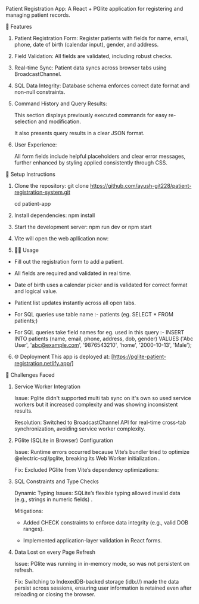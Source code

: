 Patient Registration App: A React + PGlite application for registering and managing patient records.

🚀 Features
1. Patient Registration Form:
   Register patients with fields for name, email, phone, date of birth (calendar input), gender, and address.

2. Field Validation:
   All fields are validated, including robust checks.

3. Real-time Sync:
   Patient data syncs across browser tabs using BroadcastChannel.

4. SQL Data Integrity:
   Database schema enforces correct date format and non-null constraints.
   
5. Command History and Query Results:

   This section displays previously executed commands for easy re-selection and modification. 

   It also presents query results in a clear JSON format.

6. User Experience:

   All form fields include helpful placeholders and clear error messages, further enhanced by styling applied consistently through CSS.

📝 Setup Instructions
1. Clone the repository: git clone https://github.com/ayush-git228/patient-registration-system.git

   cd patient-app

3. Install dependencies: npm install

4. Start the development server: npm run dev  or  npm start

5. Vite will open the web apllication now:

6. 🧑‍💻 Usage
- Fill out the registration form to add a patient.

- All fields are required and validated in real time.

- Date of birth uses a calendar picker and is validated for correct format and logical value.

- Patient list updates instantly across all open tabs.

- For SQL queries use table name :- patients (eg. SELECT * FROM patients;)

- For SQL queries take field names for eg. used in this query :- INSERT INTO patients (name, email, phone, address, dob, gender)
     VALUES ('Abc User', 'abc@example.com', '9876543210', 'home', '2000-10-13', 'Male');
  


6. 🌐 Deployment
  This app is deployed at: [https://pglite-patient-registration.netlify.app/]




🚧 Challenges Faced

1. Service Worker Integration
   
   Issue: Pglite didn't supported multi tab sync on it's own so used service workers but it increased complexity and was showing inconsistent results.

   Resolution: Switched to BroadcastChannel API for real-time cross-tab synchronization, avoiding service worker complexity.

3. PGlite (SQLite in Browser) Configuration
   
   Issue: Runtime errors occurred because Vite’s bundler tried to optimize @electric-sql/pglite, breaking its Web Worker initialization .

   Fix: Excluded PGlite from Vite’s dependency optimizations:

5. SQL Constraints and Type Checks
   
   Dynamic Typing Issues: SQLite’s flexible typing allowed invalid data (e.g., strings in numeric fields) .

   Mitigations: 
   - Added CHECK constraints to enforce data integrity (e.g., valid DOB ranges).

   - Implemented application-layer validation in React forms.

7. Data Lost on every Page Refresh
   
   Issue: PGlite was running in in-memory mode, so was not persistent on refresh.
   
   Fix: Switching to IndexedDB-backed storage (idb://) made the data persist across sessions, ensuring user information is retained even after reloading or closing the browser.
